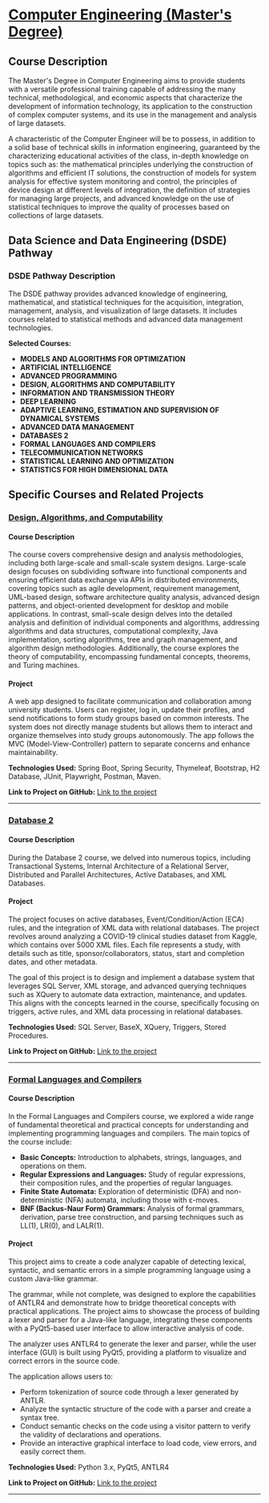 # [Computer Engineering (Master's Degree)](https://unibg.coursecatalogue.cineca.it/corsi/2024/89/insegnamenti/8865?schemaid=77076)

## Course Description
The Master's Degree in Computer Engineering aims to provide students with a versatile professional training capable of addressing the many technical, methodological, and economic aspects that characterize the development of information technology, its application to the construction of complex computer systems, and its use in the management and analysis of large datasets.

A characteristic of the Computer Engineer will be to possess, in addition to a solid base of technical skills in information engineering, guaranteed by the characterizing educational activities of the class, in-depth knowledge on topics such as: the mathematical principles underlying the construction of algorithms and efficient IT solutions, the construction of models for system analysis for effective system monitoring and control, the principles of device design at different levels of integration, the definition of strategies for managing large projects, and advanced knowledge on the use of statistical techniques to improve the quality of processes based on collections of large datasets.


## Data Science and Data Engineering (DSDE) Pathway

### DSDE Pathway Description
The DSDE pathway provides advanced knowledge of engineering, mathematical, and statistical techniques for the acquisition, integration, management, analysis, and visualization of large datasets. It includes courses related to statistical methods and advanced data management technologies.

**Selected Courses:**
- **MODELS AND ALGORITHMS FOR OPTIMIZATION**
- **ARTIFICIAL INTELLIGENCE**
- **ADVANCED PROGRAMMING**
- **DESIGN, ALGORITHMS AND COMPUTABILITY**
- **INFORMATION AND TRANSMISSION THEORY**
- **DEEP LEARNING**
- **ADAPTIVE LEARNING, ESTIMATION AND SUPERVISION OF DYNAMICAL SYSTEMS**
- **ADVANCED DATA MANAGEMENT**
- **DATABASES 2**
- **FORMAL LANGUAGES AND COMPILERS**
- **TELECOMMUNICATION NETWORKS**
- **STATISTICAL LEARNING AND OPTIMIZATION**
- **STATISTICS FOR HIGH DIMENSIONAL DATA**



## Specific Courses and Related Projects

### [Design, Algorithms, and Computability](https://unibg.coursecatalogue.cineca.it/insegnamenti/2024/38090-MOD1/2021/8865/89?coorte=2024&schemaid=77076&adCodRadice=38090)


#### Course Description
The course covers comprehensive design and analysis methodologies, including both large-scale and small-scale system designs. Large-scale design focuses on subdividing software into functional components and ensuring efficient data exchange via APIs in distributed environments, covering topics such as agile development, requirement management, UML-based design, software architecture quality analysis, advanced design patterns, and object-oriented development for desktop and mobile applications. In contrast, small-scale design delves into the detailed analysis and definition of individual components and algorithms, addressing algorithms and data structures, computational complexity, Java implementation, sorting algorithms, tree and graph management, and algorithm design methodologies. Additionally, the course explores the theory of computability, encompassing fundamental concepts, theorems, and Turing machines.

#### Project
A web app designed to facilitate communication and collaboration among university students. Users can register, log in, update their profiles, and send notifications to form study groups based on common interests. The system does not directly manage students but allows them to interact and organize themselves into study groups autonomously. The app follows the MVC (Model-View-Controller) pattern to separate concerns and enhance maintainability.

**Technologies Used:** Spring Boot, Spring Security, Thymeleaf, Bootstrap, H2 Database, JUnit, Playwright, Postman, Maven.

**Link to Project on GitHub:** [Link to the project](https://github.com/arashabe/SpringMVCWebApp)

---

### [Database 2](https://unibg.coursecatalogue.cineca.it/insegnamenti/2024/8244_43613_12905/2021/8244/89?coorte=2023&schemaid=77316)

#### Course Description
During the Database 2 course, we delved into numerous topics, including Transactional Systems, Internal Architecture of a Relational Server, Distributed and Parallel Architectures, Active Databases, and XML Databases.

#### Project
The project focuses on active databases, Event/Condition/Action (ECA) rules, and the integration of XML data with relational databases. The project revolves around analyzing a COVID-19 clinical studies dataset from Kaggle, which contains over 5000 XML files. Each file represents a study, with details such as title, sponsor/collaborators, status, start and completion dates, and other metadata.

The goal of this project is to design and implement a database system that leverages SQL Server, XML storage, and advanced querying techniques such as XQuery to automate data extraction, maintenance, and updates. This aligns with the concepts learned in the course, specifically focusing on triggers, active rules, and XML data processing in relational databases.

**Technologies Used:** SQL Server, BaseX, XQuery, Triggers, Stored Procedures.

**Link to Project on GitHub:** [Link to the project](https://github.com/arashabe/covid-clinical-xml-db-xquery)

---

### [Formal Languages and Compilers](https://unibg.coursecatalogue.cineca.it/insegnamenti/2023/3212_35538_10011/2021/3212/89?coorte=2022&schemaid=68842)

#### Course Description
In the Formal Languages and Compilers course, we explored a wide range of fundamental theoretical and practical concepts for understanding and implementing programming languages and compilers. The main topics of the course include:

- **Basic Concepts:** Introduction to alphabets, strings, languages, and operations on them.
- **Regular Expressions and Languages:** Study of regular expressions, their composition rules, and the properties of regular languages.
- **Finite State Automata:** Exploration of deterministic (DFA) and non-deterministic (NFA) automata, including those with ε-moves.
- **BNF (Backus-Naur Form) Grammars:** Analysis of formal grammars, derivation, parse tree construction, and parsing techniques such as LL(1), LR(0), and LALR(1).


#### Project
This project aims to create a code analyzer capable of detecting lexical, syntactic, and semantic errors in a simple programming language using a custom Java-like grammar.

The grammar, while not complete, was designed to explore the capabilities of ANTLR4 and demonstrate how to bridge theoretical concepts with practical applications. The project aims to showcase the process of building a lexer and parser for a Java-like language, integrating these components with a PyQt5-based user interface to allow interactive analysis of code.

The analyzer uses ANTLR4 to generate the lexer and parser, while the user interface (GUI) is built using PyQt5, providing a platform to visualize and correct errors in the source code.

The application allows users to:
- Perform tokenization of source code through a lexer generated by ANTLR.
- Analyze the syntactic structure of the code with a parser and create a syntax tree.
- Conduct semantic checks on the code using a visitor pattern to verify the validity of declarations and operations.
- Provide an interactive graphical interface to load code, view errors, and easily correct them.

**Technologies Used:** Python 3.x, PyQt5, ANTLR4

**Link to Project on GitHub:** [Link to the project](https://github.com/arashabe/ANTLR4-BugBuster)

---

